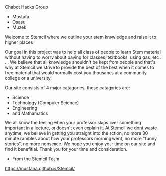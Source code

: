 Chabot Hacks Group
- Mustafa
- Osasu
- Muzek

Welcome to Stemcil where we outline your stem knowledge and raise it to higher places

Our goal in this project was to help all class of people to learn Stem material without having to worry about paying for classes, textbooks, using gas, etc . . .
We believe that all knowledge shouldn't be kept from people and that's why at Stemcil we strive to provide the best of the best when it comes to free material that
would normally cost you thousands at a community college or a university.

Our site consists of 4 major catagories, these catagories are:
- Science
- Technology (Computer Science)
- Engineering
- and Mathamatics

We all know the feeling when your professor skips over something important in a lecture, or doesn't even explain it. At Stemcil we dont waste anytime, we believe in
getting you straight into the action, no more 30 minute rambles about how your professors morning went, no more "funny stories", no more nonsence. We hope you enjoy your time on our site and find it benefitial. Thank you for your time and consideration. 

- From the Stemcil Team

https://musfana.github.io/Stemcil/
